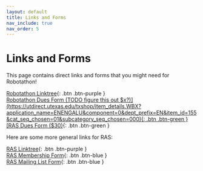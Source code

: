 ```yaml
---
layout: default
title: Links and Forms
nav_include: true
nav_order: 5
---
```


# Links and Forms

This page contains direct links and forms that you might need for Robotathon!

[Robotathon Linktree](https://linktr.ee/jeffchang0){: .btn .btn-purple }
<br>
[Robotathon Dues Form (TODO figure this out $x?)](https://utdirect.utexas.edu/txshop/item_details.WBX?application_name=ENENGALU&component=0&dept_prefix=EN&item_id=155&cat_seq_chosen=01&subcategory_seq_chosen=000){: .btn .btn-green }
[RAS Dues Form ($30)](https://utdirect.utexas.edu/nlogon/txshop/item_details.WBX?application_name=ENENGALU&component=0&dept_prefix=E2&item_id=199&cat_seq_chosen=02&subcategory_seq_chosen=000){: .btn .btn-green }
<br>

Here are some more general links for RAS:

[RAS Linktree](https://linktr.ee/ut.ras){: .btn .btn-purple }
<br>
[RAS Membership Form](https://docs.google.com/forms/d/e/1FAIpQLSeJyGWffPVdBZgwRRqzeAlxuTWJ3tkK9NteLnWWAL22tK-W8A/viewform){: .btn .btn-blue } 
<br>
[RAS Mailing List Form](https://utlists.utexas.edu/sympa/subscribe/ras_members?previous_action=info){: .btn .btn-blue }